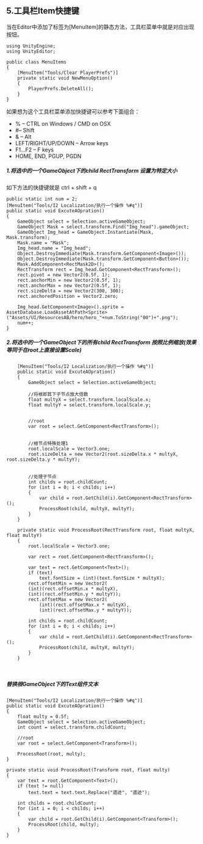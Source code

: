## 5.工具栏Item快捷键
当在Editor中添加了标签为[MenuItem]的静态方法，工具栏菜单中就是对应出现按钮。   
	
	using UnityEngine;
	using UnityEditor;
	 
	public class MenuItems
	{
	    [MenuItem("Tools/Clear PlayerPrefs")]
	    private static void NewMenuOption()
	    {
	        PlayerPrefs.DeleteAll();
	    }
	}  
如果想为这个工具栏菜单添加快捷键可以参考下面组合：   

* % – CTRL on Windows / CMD on OSX
* #– Shift
* & – Alt
* LEFT/RIGHT/UP/DOWN – Arrow keys
* F1…F2 – F keys
* HOME, END, PGUP, PGDN  

##### 1.将选中的一个GameObject下的child RectTransform 设置为特定大小  
如下方法的快捷键就是 ctrl + shift + q  

    public static int num = 2;
    [MenuItem("Tools/I2 Localization/执行一个操作 %#q")]
    public static void ExcuteAOpration()
    {
        GameObject select = Selection.activeGameObject;
        GameObject Mask = select.transform.Find("Img_head").gameObject;
        GameObject Img_head = GameObject.Instantiate(Mask, Mask.transform);
        Mask.name = "Mask";
        Img_head.name = "Img_head";
        Object.DestroyImmediate(Mask.transform.GetComponent<Image>());
        Object.DestroyImmediate(Mask.transform.GetComponent<Button>());
        Mask.AddComponent<RectMask2D>();
        RectTransform rect = Img_head.GetComponent<RectTransform>();
        rect.pivot = new Vector2(0.5f, 1);
        rect.anchorMin = new Vector2(0.5f, 1);
        rect.anchorMax = new Vector2(0.5f, 1);
        rect.sizeDelta = new Vector2(300, 300);
        rect.anchoredPosition = Vector2.zero;
    
        Img_head.GetComponent<Image>().sprite = AssetDatabase.LoadAssetAtPath<Sprite>("Assets/UI/ResourcesAB/hero/hero_"+num.ToString("00")+".png");
        num++;
    }

##### 2.将选中的一个GameObject下的所有child RectTransform 按照比例缩放(效果等同于在root上直接设置Scale)  
        [MenuItem("Tools/I2 Localization/执行一个操作 %#q")]
        public static void ExcuteAOpration()
        {
            GameObject select = Selection.activeGameObject;
    
            //将根即其下子节点放大倍数
            float multyX = select.transform.localScale.x;
            float multyY = select.transform.localScale.y;
    
    
            //root
            var root = select.GetComponent<RectTransform>();
    
    
            //根节点特殊处理1
            root.localScale = Vector3.one;
            root.sizeDelta = new Vector2(root.sizeDelta.x * multyX, root.sizeDelta.y * multyY);
    
    
            //处理子节点
            int childs = root.childCount;
            for (int i = 0; i < childs; i++)
            {
                var child = root.GetChild(i).GetComponent<RectTransform>();
                ProcessRoot(child, multyX, multyY);
            }
        }
    
        private static void ProcessRoot(RectTransform root, float multyX, float multyY)
        {
            root.localScale = Vector3.one;
    
            var rect = root.GetComponent<RectTransform>();
    
            var text = rect.GetComponent<Text>();
            if (text)
                text.fontSize = (int)(text.fontSize * multyX);
            rect.offsetMin = new Vector2(
            (int)(rect.offsetMin.x * multyX),
            (int)(rect.offsetMin.y * multyY));
            rect.offsetMax = new Vector2(
                (int)(rect.offsetMax.x * multyX),
                (int)(rect.offsetMax.y * multyY));
    
            int childs = root.childCount;
            for (int i = 0; i < childs; i++)
            {
                var child = root.GetChild(i).GetComponent<RectTransform>();
                ProcessRoot(child, multyX, multyY);
            }
        }

​           

##### 替换根GameObject下的Text组件文本

    [MenuItem("Tools/I2 Localization/执行一个操作 %#q")]
    public static void ExcuteAOpration()
    {
        float multy = 0.5f;
        GameObject select = Selection.activeGameObject;
        int count = select.transform.childCount;
    
        //root
        var root = select.GetComponent<Transform>();
    
        ProcessRoot(root, multy);
    }
    
    private static void ProcessRoot(Transform root, float multy)
    {
        var text = root.GetComponent<Text>();
        if (text != null)
            text.text = text.text.Replace("遗迹", "遗迹");
    
        int childs = root.childCount;
        for (int i = 0; i < childs; i++)
        {
            var child = root.GetChild(i).GetComponent<Transform>();
            ProcessRoot(child, multy);
        }
    }